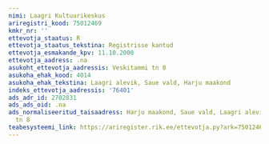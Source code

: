 ```yaml
---
nimi: Laagri Kultuurikeskus
ariregistri_kood: 75012469
kmkr_nr: ''
ettevotja_staatus: R
ettevotja_staatus_tekstina: Registrisse kantud
ettevotja_esmakande_kpv: 11.10.2000
ettevotja_aadress: .na
asukoht_ettevotja_aadressis: Veskitammi tn 8
asukoha_ehak_kood: 4014
asukoha_ehak_tekstina: Laagri alevik, Saue vald, Harju maakond
indeks_ettevotja_aadressis: '76401'
ads_adr_id: 2702831
ads_ads_oid: .na
ads_normaliseeritud_taisaadress: Harju maakond, Saue vald, Laagri alevik, Veskitammi
  tn 8
teabesysteemi_link: https://ariregister.rik.ee/ettevotja.py?ark=75012469&ref=rekvisiidid
---
```

